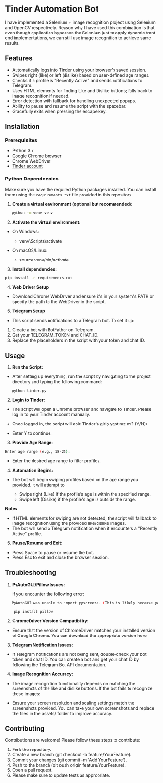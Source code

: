 # Tinder Automation Bot

I have implemented a Selenium + image recognition project using Selenium and OpenCV respectively. Reason why I have used this combination is that even though application bypasses the Selenium just to apply dynamic front-end implementations, we can still use image recognition to achieve same results.

## Features

- Automatically logs into Tinder using your browser's saved session.
- Swipes right (like) or left (dislike) based on user-defined age ranges.
- Checks if a profile is "Recently Active" and sends notifications to Telegram.
- Uses HTML elements for finding Like and Dislike buttons; falls back to image recognition if needed.
- Error detection with fallback for handling unexpected popups.
- Ability to pause and resume the script with the spacebar.
- Gracefully exits when pressing the escape key.

## Installation

### Prerequisites
- Python 3.x
- Google Chrome browser
- Chrome WebDriver
- [Tinder account](https://tinder.com)

### Python Dependencies
Make sure you have the required Python packages installed. You can install them using the `requirements.txt` file provided in this repository.

1. **Create a virtual environment (optional but recommended):**

```bash
   python -m venv venv
```
2. **Activate the virtual environment:**

- On Windows:
  - venv\Scripts\activate

- On macOS/Linux:
  - source venv/bin/activate

3. **Install dependencies:**

```bash
pip install -r requirements.txt
```

4. **Web Driver Setup**

- Download Chrome WebDriver and ensure it's in your system's PATH or specify the path to the WebDriver in the script.

5. **Telegram Setup**

- This script sends notifications to a Telegram bot. To set it up:

1. Create a bot with BotFather on Telegram.
2. Get your TELEGRAM_TOKEN and CHAT_ID.
3. Replace the placeholders in the script with your token and chat ID.


## Usage

1. **Run the Script:**

- After setting up everything, run the script by navigating to the project directory and typing the following command:

```bash
   python tinder.py
```

2. **Login to Tinder:**

- The script will open a Chrome browser and navigate to Tinder. Please log in to your Tinder account manually.

- Once logged in, the script will ask: Tinder'a giriş yaptınız mı? (Y/N):
 - Enter Y to continue.

3. **Provide Age Range:**

```bash
Enter age range (e.g., 18-25): 
```

- Enter the desired age range to filter profiles.

4. **Automation Begins:**

- The bot will begin swiping profiles based on the age range you provided. It will attempt to:

  - Swipe right (Like) if the profile's age is within the specified range.
  - Swipe left (Dislike) if the profile's age is outside the range.

**Notes**
- If HTML elements for swiping are not detected, the script will fallback to image recognition using the provided like/dislike images.
- The bot will send a Telegram notification when it encounters a "Recently Active" profile.

5. **Pause/Resume and Exit:**

- Press Space to pause or resume the bot.
- Press Esc to exit and close the browser session.

## Troubleshooting

1. **PyAutoGUI/Pillow Issues:**

   If you encounter the following error:

```bash
   PyAutoGUI was unable to import pyscreeze. (This is likely because you're running a version of Python that Pillow (which pyscreeze depends on) doesn't support currently.)
```

```bash
    pip install pillow
```

2. **ChromeDriver Version Compatibility:**
- Ensure that the version of ChromeDriver matches your installed version of Google Chrome. You can download the appropriate version here.

3. **Telegram Notification Issues:**
- If Telegram notifications are not being sent, double-check your bot token and chat ID. You can create a bot and get your chat ID by following the Telegram Bot API documentation.

4. **Image Recognition Accuracy:**
- The image recognition functionality depends on matching the screenshots of the like and dislike buttons. If the bot fails to recognize these images:

- Ensure your screen resolution and scaling settings match the screenshots provided.
You can take your own screenshots and replace the files in the assets/ folder to improve accuracy.

## Contributing
Contributions are welcome! Please follow these steps to contribute:

1. Fork the repository.
2. Create a new branch (git checkout -b feature/YourFeature).
3. Commit your changes (git commit -m 'Add YourFeature').
4. Push to the branch (git push origin feature/YourFeature).
5. Open a pull request.
6. Please make sure to update tests as appropriate.